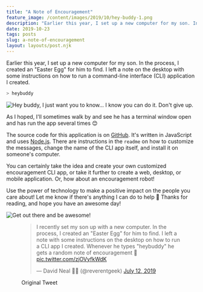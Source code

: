 ```yaml
---
title: "A Note of Encouragement"
feature_image: /content/images/2019/10/hey-buddy-1.png
description: "Earlier this year, I set up a new computer for my son. In the process, I created an \"Easter Egg\" for him to find. I left a note on the…"
date: 2019-10-23
tags: posts
slug: a-note-of-encouragement
layout: layouts/post.njk
---
```


Earlier this year, I set up a new computer for my son. In the process, I created an "Easter Egg" for him to find. I left a note on the desktop with some instructions on how to run a command-line interface (CLI) application I created.

```sh
> heybuddy
```

![Hey buddy, I just want you to know... I know you can do it. Don't give up.](/content/images/2019/10/hey-buddy.png)

As I hoped, I'll sometimes walk by and see he has a terminal window open and has run the app several times 😊

The source code for this application is on [GitHub](https://github.com/reverentgeek/notes-of-encouragement-cli). It's written in JavaScript and uses [Node.js](https://nodejs.org). There are instructions in the `readme` on how to customize the messages, change the name of the CLI app itself, and install it on someone's computer.

You can certainly take the idea and create your own customized encouragement CLI app, or take it further to create a web, desktop, or mobile application. Or, how about an encouragement robot!

Use the power of technology to make a positive impact on the people you care about! Let me know if there's anything I can do to help 🙂 Thanks for reading, and hope you have an awesome day!

![Get out there and be awesome!](/content/images/2019/10/get-out-there-and-be-awesome.jpg)

<figure class="kg-card kg-embed-card kg-card-hascaption"><blockquote class="twitter-tweet"><p lang="en" dir="ltr">I recently set my son up with a new computer. In the process, I created an &quot;Easter Egg&quot; for him to find. I left a note with some instructions on the desktop on how to run a CLI app I created. Whenever he types &quot;heybuddy&quot; he gets a random note of encouragement 🙂 <a href="https://t.co/zjOVyfkWdK">pic.twitter.com/zjOVyfkWdK</a></p>&mdash; David Neal 🥓🥑 (@reverentgeek) <a href="https://twitter.com/reverentgeek/status/1149743935843131392?ref_src=twsrc%5Etfw">July 12, 2019</a></blockquote>
<script async src="https://platform.twitter.com/widgets.js" charset="utf-8"></script>
<figcaption>Original Tweet</figcaption></figure>
